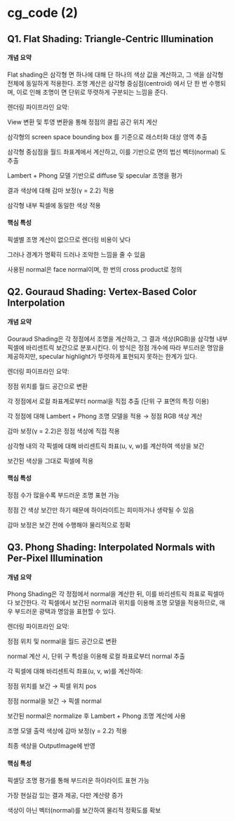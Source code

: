 # cg_code (2)

## Q1. Flat Shading: Triangle-Centric Illumination
#### 개념 요약
Flat shading은 삼각형 면 하나에 대해 단 하나의 색상 값을 계산하고, 그 색을 삼각형 전체에 동일하게 적용한다. 조명 계산은 삼각형 중심점(centroid) 에서 단 한 번 수행되며, 이로 인해 조명이 면 단위로 뚜렷하게 구분되는 느낌을 준다.

렌더링 파이프라인 요약:

View 변환 및 투영 변환을 통해 정점의 클립 공간 위치 계산

삼각형의 screen space bounding box 를 기준으로 래스터화 대상 영역 추출

삼각형 중심점을 월드 좌표계에서 계산하고, 이를 기반으로 면의 법선 벡터(normal) 도 추출

Lambert + Phong 모델 기반으로 diffuse 및 specular 조명을 평가

결과 색상에 대해 감마 보정(γ = 2.2) 적용

삼각형 내부 픽셀에 동일한 색상 적용

#### 핵심 특성

픽셀별 조명 계산이 없으므로 렌더링 비용이 낮다

그러나 경계가 명확히 드러나 조악한 느낌을 줄 수 있음

사용된 normal은 face normal이며, 한 번의 cross product로 정의

## Q2. Gouraud Shading: Vertex-Based Color Interpolation
#### 개념 요약
Gouraud Shading은 각 정점에서 조명을 계산하고, 그 결과 색상(RGB)을 삼각형 내부 픽셀에 바리센트릭 보간으로 분포시킨다. 이 방식은 정점 개수에 따라 부드러운 명암을 제공하지만, specular highlight가 뚜렷하게 표현되지 못하는 한계가 있다.

렌더링 파이프라인 요약:

정점 위치를 월드 공간으로 변환

각 정점에서 로컬 좌표계로부터 normal을 직접 추출 (단위 구 표면의 특징 이용)

각 정점에 대해 Lambert + Phong 조명 모델을 적용 → 정점 RGB 색상 계산

감마 보정(γ = 2.2)은 정점 색상에 직접 적용

삼각형 내의 각 픽셀에 대해 바리센트릭 좌표(u, v, w)를 계산하여 색상을 보간

보간된 색상을 그대로 픽셀에 적용

#### 핵심 특성

정점 수가 많을수록 부드러운 조명 표현 가능

정점 간 색상 보간만 하기 때문에 하이라이트는 희미하거나 생략될 수 있음

감마 보정은 보간 전에 수행해야 물리적으로 정확

## Q3. Phong Shading: Interpolated Normals with Per-Pixel Illumination
#### 개념 요약
Phong Shading은 각 정점에서 normal을 계산한 뒤, 이를 바리센트릭 좌표로 픽셀마다 보간한다. 각 픽셀에서 보간된 normal과 위치를 이용해 조명 모델을 적용하므로, 매우 부드러운 광택과 명암을 표현할 수 있다.

렌더링 파이프라인 요약:

정점 위치 및 normal을 월드 공간으로 변환

normal 계산 시, 단위 구 특성을 이용해 로컬 좌표로부터 normal 추출

각 픽셀에 대해 바리센트릭 좌표(u, v, w)를 계산하여:

정점 위치를 보간 → 픽셀 위치 pos

정점 normal을 보간 → 픽셀 normal

보간된 normal은 normalize 후 Lambert + Phong 조명 계산에 사용

조명 모델 출력 색상에 감마 보정(γ = 2.2) 적용

최종 색상을 OutputImage에 반영

#### 핵심 특성

픽셀당 조명 평가를 통해 부드러운 하이라이트 표현 가능

가장 현실감 있는 결과 제공, 다만 계산량 증가

색상이 아닌 벡터(normal)를 보간하여 물리적 정확도를 확보

